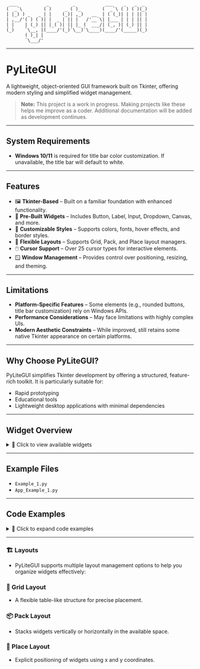 ```
 ___           _         _           ___    _   _  _ 
(  _`\        ( )     _ ( )_        (  _`\ ( ) ( )(_)
| |_) ) _   _ | |    (_)| ,_)   __  | ( (_)| | | || |
| ,__/'( ) ( )| |  _ | || |   /'__`\| |___ | | | || |
| |    | (_) || |_( )| || |_ (  ___/| (_, )| (_) || |
(_)    `\__, |(____/'(_)`\__)`\____)(____/'(_____)(_)
       ( )_| |                                       
       `\___/'                                       
```

---

# PyLiteGUI

A lightweight, object-oriented GUI framework built on Tkinter, offering modern styling and simplified widget management.

> **Note:** This project is a work in progress. Making projects like these helps me improve as a coder. Additional documentation will be added as development continues.

---

## System Requirements

- **Windows 10/11** is required for title bar color customization. If unavailable, the title bar will default to white.

---

## Features

- 🖼️ **Tkinter-Based** – Built on a familiar foundation with enhanced functionality.
- 🧩 **Pre-Built Widgets** – Includes Button, Label, Input, Dropdown, Canvas, and more.
- 🎨 **Customizable Styles** – Supports colors, fonts, hover effects, and border styles.
- 📐 **Flexible Layouts** – Supports Grid, Pack, and Place layout managers.
- 🖱️ **Cursor Support** – Over 25 cursor types for interactive elements.
- 🪟 **Window Management** – Provides control over positioning, resizing, and theming.

---

## Limitations

- **Platform-Specific Features** – Some elements (e.g., rounded buttons, title bar customization) rely on Windows APIs.
- **Performance Considerations** – May face limitations with highly complex UIs.
- **Modern Aesthetic Constraints** – While improved, still retains some native Tkinter appearance on certain platforms.

---

## Why Choose PyLiteGUI?

PyLiteGUI simplifies Tkinter development by offering a structured, feature-rich toolkit. It is particularly suitable for:

- Rapid prototyping
- Educational tools
- Lightweight desktop applications with minimal dependencies

---

## Widget Overview

<details>
<summary>📜 Click to view available widgets</summary>

| Widget          | Description                                      |
|----------------|--------------------------------------------------|
| **Button**     | Clickable button with hover effects              |
| **Label**      | Text display element                             |
| **Entry**      | Text input field                                 |
| **Checkbox**   | Boolean input toggle                             |
| **Dropdown**   | Selectable options menu                          |
| **Slider**     | Value selection within a range                   |
| **Frame**      | Container for grouping widgets                   |
| **Canvas**     | Drawing area for shapes and images               |
| **Notebook**   | Tabbed interface for organizing content          |
| **ListWidget** | Scrollable list of items                         |
| **Menu**       | Menu bar or submenu                              |
| **Spinbox**    | Numeric input with increment/decrement buttons   |
| **RoundButton**| Button with rounded corners                      |

</details>

---

## Example Files

- `Example_1.py`
- `App_Example_1.py`

---

## Code Examples

<details>
<summary>📝 Click to expand code examples</summary>

### Window and Application Initialization

```python
from PyLiteViewGUI import App, Window

app = App()
window = Window(
    title="Layout Examples",
    size=(800, 600),
    bg_color="gray",
    resizable=True
)
app.run(window)
```

### Grid Layout Example

```python
grid_frame = Frame(
    key="grid_frame",
    bg="lightgray",             
    border_width=50,               
    layout=LAYOUT_GRID,
    row=0,                        
    column=0,                     
    padx=10,                      
    pady=10                        
)
window.add_element(grid_frame)
```

```python
label_grid1 = Label(
    text="Grid Label 1",
    key="lbl_grid1",
    layout=LAYOUT_GRID,
    row=0, column=0,
    padx=5, pady=5
)
window.add_element(label_grid1, parent=grid_frame.Widget)  
```

### Pack Layout Example

```python
pack_frame = Frame(
    key="pack_frame",
    bg="lightgray",              
    border_width=5,                
    layout=LAYOUT_GRID,            
    row=0,                         
    column=1,                      
    padx=10,                       
    pady=10                        
)
window.add_element(pack_frame)
```

```python
label_pack1 = Label(
    text="Pack Label 1",
    key="lbl_pack1",
    layout=LAYOUT_PACK,
    side="top",
    padx=5,
    pady=5
)
window.add_element(label_pack1, parent=pack_frame.Widget)  
```

```python
button_pack = Button(
    text="Pack Button",
    key="btn_pack",
    font=("Arial", 12, "underline"),
    layout=LAYOUT_PACK,
    side="bottom",
    padx=5, pady=5
)
window.add_element(button_pack, parent=pack_frame.Widget)  
```

### Place Layout Example

```python
place_frame = Frame(
    key="place_frame",
    bg="lightgray",  
    relief="groove",               
    border_width=5,                
    layout=LAYOUT_GRID,            
    row=1,                         
    column=0,                      
    columnspan=2,                  
    padx=10,                       
    pady=10                        
)
window.add_element(place_frame)
```

```python
label_place1 = Label(
    text="Place Label 1",
    key="lbl_place1",
    layout=LAYOUT_PLACE,
    x=20, y=20
)
window.add_element(label_place1, parent=place_frame.Widget)  
```

```python
button_place = Button(
    text="Place Button",
    key="btn_place",
    layout=LAYOUT_PLACE,
    x=300, y=300
)
window.add_element(button_place)  
```

### Other Widgets

```python
checkbox1 = Checkbox (
    text="Test",
    key="chk1",
    layout=LAYOUT_PLACE,
    x=600, y=300
)
window.add_element(checkbox1)
```

```python
entry1 = Entry(
    default_text="Type Here...",
    layout=LAYOUT_PLACE,
    key="ent1",
    x=600, y=500
)
window.add_element(entry1)
```

</details>

---

### 🏗️ Layouts

- PyLiteGUI supports multiple layout management options to help you organize widgets effectively:

### 🔳 Grid Layout

- A flexible table-like structure for precise placement.

### 📦 Pack Layout

- Stacks widgets vertically or horizontally in the available space.

### 📍 Place Layout

- Explicit positioning of widgets using x and y coordinates.


